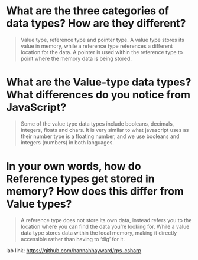 # What are the three categories of data types? How are they different?
> Value type, reference type and pointer type. A value type stores its value in memory, while a reference type references a different location for the data. A pointer is used within the reference type to point where the memory data is being stored.
# What are the Value-type data types? What differences do you notice from JavaScript?
> Some of the value type data types include booleans, decimals, integers, floats and chars. It is very similar to what javascript uses as their number type is a floating number, and we use booleans and integers (numbers) in both languages.
# In your own words, how do Reference types get stored in memory? How does this differ from Value types?
> A reference type does not store its own data, instead refers you to the location where you can find the data you’re looking for. While a value data type stores data within the local memory, making it directly accessible rather than having to ‘dig’ for it.

lab link: https://github.com/hannahhayward/rps-csharp